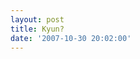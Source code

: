 ```yaml
---
layout: post
title: Kyun?
date: '2007-10-30 20:02:00'
---
```


<p><a onblur="try {parent.deselectBloggerImageGracefully();} catch(e) {}" href="http://bp1.blogger.com/_cWdd7TsTIWo/RyeODoTCk3I/AAAAAAAAAEw/vjzVCNI8iDA/s1600-h/kyun.jpg"><img style="display:block; margin:0px auto 10px; text-align:center;cursor:pointer; cursor:hand;" src="http://bp1.blogger.com/_cWdd7TsTIWo/RyeODoTCk3I/AAAAAAAAAEw/vjzVCNI8iDA/s320/kyun.jpg" border="0" alt="" id="BLOGGER_PHOTO_ID_5127222893792629618"/></a></p><div class="blogger-post-footer"><img width="1" height="1" src="https://blogger.googleusercontent.com/tracker/5416117946427095362-5657796331714813192?l=soranthou.blogspot.com" alt=""/></div>